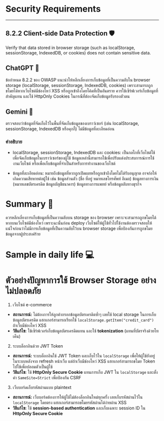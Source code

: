 # Security Requirements

-----------------

## 8.2.2 Client-side Data Protection 🛡️

Verify that data stored in browser storage (such as localStorage, sessionStorage, IndexedDB, or cookies) does not contain sensitive data.

## ChatGPT 🤖

ข้อกำหนด 8.2.2 ของ OWASP แนะนำให้หลีกเลี่ยงการเก็บข้อมูลที่เป็นความลับใน browser storage (localStorage, sessionStorage, IndexedDB, cookies) เพราะสามารถถูกขโมยได้หากเว็บไซต์มีช่องโหว่ XSS หรือถูกเข้าถึงโดยโค้ดที่เป็นอันตราย ควรใช้เซิร์ฟเวอร์เก็บข้อมูลที่สำคัญแทน และใช้ HttpOnly Cookies ในกรณีที่ต้องจัดเก็บข้อมูลรับรองตัวตน

## Gemini 🤖

ตรวจสอบว่าข้อมูลที่จัดเก็บไว้ในพื้นที่จัดเก็บข้อมูลของเบราว์เซอร์ (เช่น localStorage, sessionStorage, IndexedDB หรือคุกกี้) ไม่มีข้อมูลที่ละเอียดอ่อน

### คำอธิบาย

- localStorage, sessionStorage, IndexedDB และ cookies: เป็นกลไกที่เว็บไซต์ใช้เพื่อจัดเก็บข้อมูลในเบราว์เซอร์ของผู้ใช้ ข้อมูลเหล่านี้สามารถใช้เพื่อปรับแต่งประสบการณ์การใช้งานเว็บไซต์ หรือเพื่อเก็บข้อมูลที่จำเป็นสำหรับการทำงานของเว็บไซต์

- ข้อมูลที่ละเอียดอ่อน: หมายถึงข้อมูลที่หากถูกเปิดเผยหรือถูกเข้าถึงโดยไม่ได้รับอนุญาต อาจก่อให้เกิดความเสียหายต่อผู้ใช้ เช่น ข้อมูลส่วนตัว (ชื่อ ที่อยู่ หมายเลขโทรศัพท์ อีเมล) ข้อมูลทางการเงิน (หมายเลขบัตรเครดิต ข้อมูลบัญชีธนาคาร) ข้อมูลทางการแพทย์ หรือข้อมูลลับทางธุรกิจ

# Summary 📖

ควรหลีกเลี่ยงการเก็บข้อมูลที่เป็นความลับบน storage ของ browser เพราะจะสามารถถูกขโมยได้หากบนเว็บไซต์มีช่องโหว่ เพราะฉะนั้นก่อน deploy เว็บไซต์ให้ผู้ใช้ทั่วไปใช้งานต้องตรวจสอบให้แน่ใจก่อนว่าไม่มีการเก็บข้อมูลที่เป็นความลับไว้บน browser storage เพื่อป้องกันการถูกขโมยข้อมูลจากผู้ประสงค์ร้าย

# Sample in daily life 💻

# ตัวอย่างปัญหาการใช้ Browser Storage อย่างไม่ปลอดภัย

1. เว็บไซต์ e-commerce
- **สถานการณ์:** ไม่ต้องการให้ลูกค้ากรอกข้อมูลบัตรเครดิตซ้ำๆ เลยใช้ local storage ในการเก็บข้อมูลบัตรเครดิต แฮกเกอร์สามารถเรียกใช้ `localStorage.getItem("credit_card")` ถ้าเว็บมีช่องโหว่ XSS
- **วิธีแก้ไข:** ใช้เซิร์ฟเวอร์เก็บข้อมูลบัตรเครดิตแทน และใช้ **tokenization** (แทนที่บัตรจริงด้วยโทเค็น)

2. ระบบล็อกอินด้วย JWT Token
- **สถานการณ์:** ระบบล็อกอินใช้ JWT Token และเก็บไว้ใน `localStorage` เพื่อให้ผู้ใช้ยังอยู่ในระบบหลังจาก refresh หน้าเว็บ แต่ถ้าเว็บมีช่องโหว่ XSS แฮกเกอร์สามารถขโมย Token ไปใช้เพื่อปลอมตัวเป็นผู้ใช้
- **วิธีแก้ไข:** ใช้ **HttpOnly Secure Cookie** แทนการเก็บ JWT ใน `localStorage` และตั้งค่า `SameSite=Strict` เพื่อป้องกัน CSRF

3. เว็บบอร์ดเก็บรหัสผ่านแบบ plaintext
- **สถานการณ์:** เว็บบอร์ดต้องการให้ผู้ใช้ไม่ต้องล็อกอินใหม่ทุกครั้ง เลยเก็บรหัสผ่านไว้ใน `localStorage` โดยตรง แฮกเกอร์สามารถขโมยรหัสผ่านได้ง่ายผ่าน XSS
- **วิธีแก้ไข:** ใช้ **session-based authentication** และเก็บเฉพาะ session ID ใน **HttpOnly Secure Cookie**
